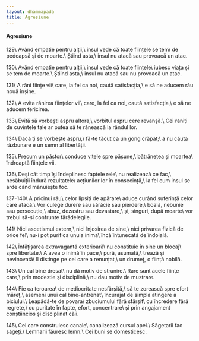```yaml
---
layout: dhammapada
title: Agresiune
---
```

#### Agresiune

129\\
Având empatie pentru alții,\\
insul vede că toate ființele se tem\\
de pedeapsă și de moarte.\\
Știind asta,\\
insul nu atacă sau provoacă un atac.

130\\
Având empatie pentru alții,\\
insul vede că toate ființele\\
iubesc viața și se tem de moarte.\\
Știind asta,\\
insul nu atacă sau nu provoacă un atac.

131\\
A răni ființe vii\\
care, la fel ca noi, caută satisfacția,\\
e să ne aducem rău nouă înșine.

132\\
A evita rănirea ființelor vii\\
care, la fel ca noi, caută satisfacția,\\
e să ne aducem fericirea.

133\\
Evită să vorbești aspru altora;\\
vorbitul aspru cere revanșă.\\
Cei răniți de cuvintele tale ar putea să te rănească la rândul lor.

134\\
Dacă ți se vorbește aspru,\\
fă-te tăcut ca un gong crăpat;\\
a nu căuta răzbunare e un semn al libertății.

135\\
Precum un păstor\\
conduce vitele spre pășune,\\
bătrânețea și moartea\\
îndreaptă ființele vii.

136\\
Deși cât timp își îndeplinesc faptele rele\\
nu realizează ce fac,\\
nesăbuiții îndură rezultatele\\
acțiunilor lor în consecință,\\
la fel cum insul se arde când mânuiește foc.

137-140\\
A pricinui rău\\
celor lipsiți de apărare\\
aduce curând suferință celor care atacă.\\
Vor culege durere sau sărăcie sau pierdere,\\
boală, nebunie sau persecuție,\\
abuz, dezastru sau devastare,\\
și, singuri, după moarte\\
vor trebui să-și confrunte fărădelegile.

141\\
Nici ascetismul extern,\\
nici înjosirea de sine,\\
nici privarea fizică de orice fel\\
nu-i pot purifica unuia inima\\
încă întunecată de îndoială.

142\\
Înfățișarea extravagantă exterioară\\
nu constituie în sine un blocaj\\
spre libertate.\\
A avea o inimă în pace,\\
pură, asumată,\\
trează și nevinovată\\
îl distinge pe cel care a renunțat,\\
un drumeț, o ființă nobilă.

143\\
Un cal bine dresat\\
nu dă motiv de strunire.\\
Rare sunt acele ființe care,\\
prin modestie și disciplină,\\
nu dau motiv de mustrare.

144\\
Fie ca teroarea\\
de mediocritate nesfârșită,\\
să te zorească spre efort măreț,\\
asemeni unui cal bine-antrenat\\
încurajat de simpla atingere a biciului.\\
Leapădă-te de povara\\
zbuciumului fără sfârșit\\
cu încredere fără regrete,\\
cu puritate în fapte, efort, concentrare\\
și prin angajament conștiincios și disciplinat căii.

145\\
Cei care construiesc canale\\
canalizează cursul apei.\\
Săgetarii fac săgeți.\\
Lemnarii făuresc lemn.\\
Cei buni se domesticesc.
